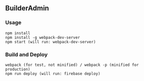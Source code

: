 ## BuilderAdmin

### Usage

```
npm install
npm install -g webpack-dev-server
npm start (will run: webpack-dev-server)
```

### Build and Deploy

```
webpack (for test, not minified) / webpack -p (minified for production)
npm run deploy (will run: firebase deploy)
```